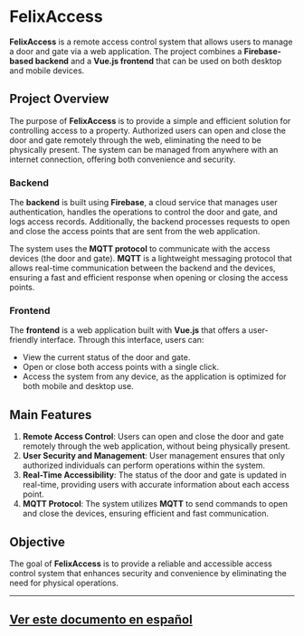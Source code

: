 # FelixAccess

**FelixAccess** is a remote access control system that allows users to manage a door and gate via a web application. The project combines a **Firebase-based backend** and a **Vue.js frontend** that can be used on both desktop and mobile devices.

## Project Overview

The purpose of **FelixAccess** is to provide a simple and efficient solution for controlling access to a property. Authorized users can open and close the door and gate remotely through the web, eliminating the need to be physically present. The system can be managed from anywhere with an internet connection, offering both convenience and security.

### Backend

The **backend** is built using **Firebase**, a cloud service that manages user authentication, handles the operations to control the door and gate, and logs access records. Additionally, the backend processes requests to open and close the access points that are sent from the web application.

The system uses the **MQTT protocol** to communicate with the access devices (the door and gate). **MQTT** is a lightweight messaging protocol that allows real-time communication between the backend and the devices, ensuring a fast and efficient response when opening or closing the access points.

### Frontend

The **frontend** is a web application built with **Vue.js** that offers a user-friendly interface. Through this interface, users can:
- View the current status of the door and gate.
- Open or close both access points with a single click.
- Access the system from any device, as the application is optimized for both mobile and desktop use.

## Main Features

1. **Remote Access Control**: Users can open and close the door and gate remotely through the web application, without being physically present.
2. **User Security and Management**: User management ensures that only authorized individuals can perform operations within the system.
3. **Real-Time Accessibility**: The status of the door and gate is updated in real-time, providing users with accurate information about each access point.
4. **MQTT Protocol**: The system utilizes **MQTT** to send commands to open and close the devices, ensuring efficient and fast communication.

## Objective

The goal of **FelixAccess** is to provide a reliable and accessible access control system that enhances security and convenience by eliminating the need for physical operations.

---

## [Ver este documento en español](README-ES.md)
